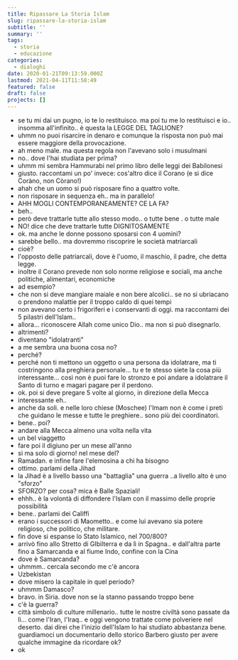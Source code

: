```yaml
---
title: Ripassare La Storia Islam
slug: ripassare-la-storia-islam
subtitle: ''
summary: ''
tags:
  - storia
  - educazione
categories:
  - dialoghi
date: 2020-01-21T09:13:59.000Z
lastmod: 2021-04-11T11:58:49
featured: false
draft: false
projects: []
---
```


- se tu mi dai un pugno, io te lo restituisco. ma poi tu me lo restituisci e io.. insomma all'infinito.. è questa la LEGGE DEL TAGLIONE?
- uhmm no puoi risarcire in denaro e comunque la risposta non può mai essere maggiore della provocazione.
- ah meno male. ma questa regola non l'avevano solo i musulmani
- no.. dove l'hai studiata per prima?
- uhmm mi sembra Hammurabi nel primo libro delle leggi dei Babilonesi
- giusto. raccontami un po' invece: cos'altro dice il Corano (e si dice Coràno, non Còrano!)
- ahah che un uomo si può risposare fino a quattro volte.
- non risposare in sequenza eh.. ma in parallelo!
- AHH MOGLI CONTEMPORANEAMENTE? CE LA FA?
- beh..
- però deve trattarle tutte allo stesso modo.. o tutte bene . o tutte male
- NO! dice che deve trattarle tutte DIGNITOSAMENTE
- ok. ma anche le donne possono sposarsi con 4 uomini?
- sarebbe bello.. ma dovremmo riscoprire le società matriarcali
- cioè?
- l'opposto delle patriarcali, dove è l'uomo, il maschio, il padre, che detta legge.
- inoltre il Corano prevede non solo norme religiose e sociali, ma anche politiche, alimentari, economiche
- ad esempio?
- che non si deve mangiare maiale e non bere alcolici.. se no si ubriacano o prendono malattie per il troppo caldo di quei tempi
- non avevano certo i frigoriferi e i conservanti di oggi. ma raccontami dei 5 pilastri dell'Islam..
- allora... riconoscere Allah come unico Dio.. ma non si può disegnarlo.
- altrimenti?
- diventano "idolatranti"
- a me sembra una buona cosa no?
- perché?
- perché non ti mettono un oggetto o una persona da idolatrare, ma ti costringono alla preghiera personale... tu e te stesso siete la cosa più interessante... così non è puoi fare lo stronzo e poi andare a idolatrare il Santo di turno e magari pagare per il perdono.
- ok. poi si deve pregare 5 volte al giorno, in direzione della Mecca
- interessante eh..
- anche da soli. e nelle loro chiese (Moschee) l'Imam non è come i preti che guidano le messe e tutte le preghiere.. sono più dei coordinatori.
- bene.. poi?
- andare alla Mecca almeno una volta nella vita
- un bel viaggetto
- fare poi il digiuno per un mese all'anno
- si ma solo di giorno! nel mese del?
- Ramadan. e infine fare l'elemosina a chi ha bisogno
- ottimo. parlami della Jihad
- la Jihad è a livello basso una "battaglia" una guerra ..a livello alto è uno "sforzo"
- SFORZO? per cosa? mica è Balle Spaziali!
- ehhh.. è la volontà di diffondere l'Islam con il massimo delle proprie possibilità
- bene.. parlami dei Califfi
- erano i successori di Maometto.. e come lui avevano sia potere religioso, che politico, che militare.
- fin dove si espanse lo Stato Islamico, nel 700/800?
- arrivò fino allo Stretto di GIbilterra e da lì in Spagna.. e dall'altra parte fino a Samarcanda e al fiume Indo, confine con la Cina
- dove è Samarcanda?
- uhmmm.. cercala secondo me c'è ancora
- Uzbekistan
- dove misero la capitale in quel periodo?
- uhmmm Damasco?
- bravo. in Siria. dove non se la stanno passando troppo bene
- c'è la guerra?
- città simbolo di culture millenario.. tutte le nostre civiltà sono passate da lì... come l'Iran, l'Iraq.. e oggi vengono trattate come polveriere nel deserto. dai direi che l'inizio dell'Islam lo hai studiato abbastanza bene. guardiamoci un documentario dello storico Barbero giusto per avere qualche immagine da ricordare ok?
- ok
